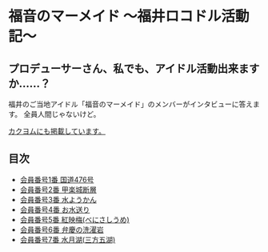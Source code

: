 # 福音のマーメイド 〜福井ロコドル活動記〜

## プロデューサーさん、私でも、アイドル活動出来ますか……？

福井のご当地アイドル「福音のマーメイド」のメンバーがインタビューに答えます。
全員人間じゃないけど。

[カクヨムにも掲載しています。](https://kakuyomu.jp/works/1177354054882672650)

## 目次
* [会員番号1番 国道476号](./episode-1)
* [会員番号2番 甲楽城断層](./episode-2)
* [会員番号3番 水ようかん](./episode-3)
* [会員番号4番 お水送り](./episode-4)
* [会員番号5番 紅映梅(べにさしうめ)](./episode-5)
* [会員番号6番 弁慶の洗濯岩](./episode-6)
* [会員番号7番 水月湖(三方五湖)](./episode-7)
